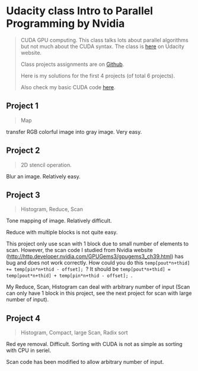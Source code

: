 # Udacity class Intro to Parallel Programming by Nvidia
> CUDA GPU computing. This class talks lots about parallel algorithms but not much about the CUDA syntax. 
> The class is [here](https://www.udacity.com/course/intro-to-parallel-programming--cs344) on Udacity website.
> 
> Class projects assignments are on [Github](https://github.com/udacity/cs344).
> 
> Here is my solutions for the first 4 projects (of total 6 projects).
> 
> Also check my basic CUDA code [here](https://github.com/lijiyao111/CUDA_C).

## Project 1
> Map

transfer RGB colorful image into gray image. Very easy. 

## Project 2
> 2D stencil operation. 

Blur an image. Relatively easy.

## Project 3
> Histogram, Reduce, Scan

Tone mapping of image. Relatively difficult. 

Reduce with multiple blocks is not quite easy. 

This project only use scan with 1 block due to small number of elements to scan. However, the scan code I studied from Nvidia website (http://http.developer.nvidia.com/GPUGems3/gpugems3_ch39.html) has bug and does not work correctly. How could you do this ```temp[pout*n+thid] += temp[pin*n+thid - offset]; ```? It should be ```temp[pout*n+thid] = temp[pout*n+thid] + temp[pin*n+thid - offset]; ```.

My Reduce, Scan, Histogram can deal with arbitrary number of input (Scan can only have 1 block in this project, see the next project for scan with large number of input).

## Project 4
> Histogram, Compact, large Scan, Radix sort

Red eye removal. Difficult. Sorting with CUDA is not as simple as sorting with CPU in seriel. 

Scan code has been modified to allow arbitrary number of input. 